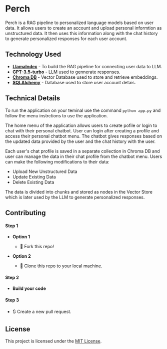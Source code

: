 # Perch
Perch is a RAG pipeline to personalized language models based on user data. It allows users to create an account and upload personal informtion as unstructured data. It then uses this information along with the chat history to generate personalized responses for each user account.


## Technology Used
* [<b>LlamaIndex</b>](https://www.llamaindex.ai/) - To build the RAG pipeline for connecting user data to LLM.
* [<b>GPT-3.5-turbo</b>](https://platform.openai.com/docs/models/gpt-3-5-turbo) - LLM used to gennerate responses.
* [<b>Chroma DB</b>](https://www.trychroma.com/) - Vector Database used to store and retrieve embeddings.
* [<b>SQLAlchemy</b>](https://www.sqlalchemy.org/) - Database used to store user account detais.

## Technical Details

To run the application on your teminal use the command `python app.py` and follow the menu instrctions to use the application.

The home menu of the application allows users to create pofile or login to chat with their personal chatbot. User can login after creating a profile and access their personal chatbot menu. The chatbot gives responses based on the updated data provided by the user and the chat history with the user.

Each user's chat profile is saved in a separate collection in Chroma DB and user can manage the data in their chat profile from the chatbot menu. Users can make the following modifications to their data:
* Upload New Unstructured Data
* Update Existing Data
* Delete Existing Data

The data is divided into chunks and stored as nodes in the Vector Store which is later used by the LLM to generate personalized responses.


## Contributing
#### Step 1

- **Option 1**
    - 🍴 Fork this repo!

- **Option 2**
    - 👯 Clone this repo to your local machine.


#### Step 2

- **Build your code**

#### Step 3

- 🔃 Create a new pull request.

## License
This project is licensed under the [MIT License](./LICENSE).